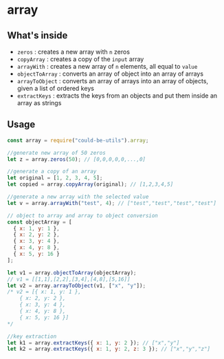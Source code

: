 # array

## What's inside

- `zeros` : creates a new array with `n` zeros
- `copyArray` : creates a copy of the `input` array
- `arrayWith` : creates a new array of `n` elements, all equal to `value`
- `objectToArray` : converts an array of object into an array of arrays
- `arrayToObject` : converts an array of arrays into an array of objects, given a list of ordered keys
- `extractKeys` : extracts the keys from an objects and put them inside an array as strings

## Usage

```javascript
const array = require("could-be-utils").array;

//generate new array of 50 zeros
let z = array.zeros(50); // [0,0,0,0,0,...,0]

//generate a copy of an array
let original = [1, 2, 3, 4, 5];
let copied = array.copyArray(original); // [1,2,3,4,5]

//generate a new array with the selected value
let v = array.arrayWith("test", 4); // ["test","test","test","test"]

// object to array and array to object conversion
const objectArray = [
  { x: 1, y: 1 },
  { x: 2, y: 2 },
  { x: 3, y: 4 },
  { x: 4, y: 8 },
  { x: 5, y: 16 }
];

let v1 = array.objectToArray(objectArray);
// v1 = [[1,1],[2,2],[3,4],[4,8],[5,16]]
let v2 = array.arrayToObject(v1, ["x", "y"]);
/* v2 = [{ x: 1, y: 1 },
    { x: 2, y: 2 },
    { x: 3, y: 4 },
    { x: 4, y: 8 },
    { x: 5, y: 16 }]
*/

//key extraction
let k1 = array.extractKeys({ x: 1, y: 2 }); // ["x","y"]
let k2 = array.extractKeys({ x: 1, y: 2, z: 3 }); // ["x","y","z"]
```
